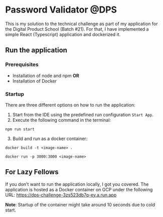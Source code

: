 # Password Validator @DPS

This is my solution to the technical challenge as part of my application for the Digital Product School (Batch #21).
For that, I have implemented a simple React (Typescript) application and dockerized it.

## Run the application

### Prerequisites
- Installation of node and npm **OR**
- Installation of Docker

### Startup
There are three different options on how to run the application:
1. Start from the IDE using the predefined run configuration `Start App`.
2. Execute the following command in the terminal:
```shell
npm run start
```
3. Build and run as a docker container:
```shell
docker build -t <image-name> .

docker run -p 3000:3000 <image-name>
```

## For Lazy Fellows
If you don't want to run the application locally, I got you covered.
The application is hosted as a Docker container on GCP under the following URL:
https://dps-challenge-3zs523db7q-ey.a.run.app

**Note**: Startup of the container might take around 10 seconds due to cold start.
